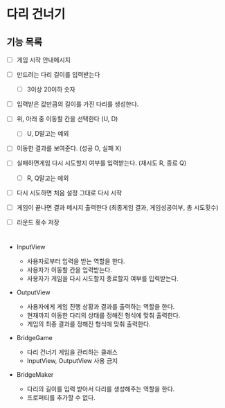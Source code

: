 # 다리 건너기

## 기능 목록

- [ ] 게임 시작 안내메시지
- [ ] 만드려는 다리 길이를 입력받는다
  - [ ] 3이상 20이하 숫자
- [ ] 입력받은 값만큼의 길이를 가진 다리를 생성한다.
- [ ] 위, 아래 중 이동할 칸을 선택한다 (U, D)
  - [ ] U, D말고는 예외
- [ ] 이동한 결과를 보여준다. (성공 O, 실패 X)
- [ ] 실패하면게임 다시 시도할지 여부를 입력받는다. (재시도 R, 종료 Q)
  - [ ] R, Q말고는 예외
- [ ] 다시 시도하면 처음 설정 그대로 다시 시작
- [ ] 게임이 끝나면 결과 메시지 출력한다 (최종게임 결과, 게임성공여부, 총 시도횟수)

- [ ] 라운드 횟수 저장

#

- InputView
  - 사용자로부터 입력을 받는 역할을 한다.
  - 사용자가 이동할 칸을 입력받는다.
  - 사용자가 게임을 다시 시도할지 종료할지 여부를 입력받는다.
- OutputView
  - 사용자에게 게임 진행 상황과 결과를 출력하는 역할을 한다.
  - 현재까지 이동한 다리의 상태를 정해진 형식에 맞춰 출력한다.
  - 게임의 최종 결과를 정해진 형식에 맞춰 출력한다.
- BridgeGame

  - 다리 건너기 게임을 관리하는 클래스
  - InputView, OutputView 사용 금지

- BridgeMaker
  - 다리의 길이를 입력 받아서 다리를 생성해주는 역할을 한다.
  - 프로퍼티를 추가할 수 없다.

